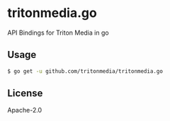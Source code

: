 # tritonmedia.go

API Bindings for Triton Media in go

## Usage

```bash
$ go get -u github.com/tritonmedia/tritonmedia.go
```

## License

Apache-2.0